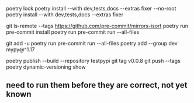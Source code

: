 poetry lock
poetry install --with dev,tests,docs --extras fixer --no-root
poetry install --with dev,tests,docs --extras fixer

git ls-remote --tags https://github.com/pre-commit/mirrors-isort
poetry run pre-commit install
poetry run pre-commit run --all-files


git add -u
poetry run pre-commit run --all-files
poetry add --group dev mypy@^1.17

poetry publish --build --repository testpypi
git tag v0.0.8
git push --tags
poetry dynamic-versioning show



## need to run them before they are correct, not yet known
